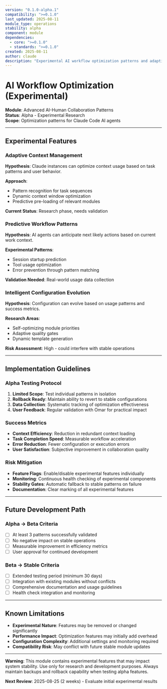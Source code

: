 ```yaml
---
version: "0.1.0-alpha.1"
compatibility: ">=0.1.0"
last_updated: 2025-08-11
module_type: operations
stability: alpha
component: module
dependencies:
  - core: ">=0.1.0"
  - standards: ">=0.1.0"
created: 2025-08-11
author: claude
description: "Experimental AI workflow optimization patterns and adaptive learning protocols"
---
```


# AI Workflow Optimization (Experimental)

**Module**: Advanced AI-Human Collaboration Patterns  
**Status**: Alpha - Experimental Research  
**Scope**: Optimization patterns for Claude Code AI agents  

---

## Experimental Features

### Adaptive Context Management

**Hypothesis**: Claude instances can optimize context usage based on task patterns and user behavior.

**Approach**:
- Pattern recognition for task sequences
- Dynamic context window optimization
- Predictive pre-loading of relevant modules

**Current Status**: Research phase, needs validation

### Predictive Workflow Patterns

**Hypothesis**: AI agents can anticipate next likely actions based on current work context.

**Experimental Patterns**:
- Session startup prediction
- Tool usage optimization
- Error prevention through pattern matching

**Validation Needed**: Real-world usage data collection

### Intelligent Configuration Evolution

**Hypothesis**: Configuration can evolve based on usage patterns and success metrics.

**Research Areas**:
- Self-optimizing module priorities
- Adaptive quality gates
- Dynamic template generation

**Risk Assessment**: High - could interfere with stable operations

---

## Implementation Guidelines

### Alpha Testing Protocol

1. **Limited Scope**: Test individual patterns in isolation
2. **Rollback Ready**: Maintain ability to revert to stable configurations
3. **Data Collection**: Systematic tracking of optimization effectiveness
4. **User Feedback**: Regular validation with Omar for practical impact

### Success Metrics

- **Context Efficiency**: Reduction in redundant context loading
- **Task Completion Speed**: Measurable workflow acceleration
- **Error Reduction**: Fewer configuration or execution errors
- **User Satisfaction**: Subjective improvement in collaboration quality

### Risk Mitigation

- **Feature Flags**: Enable/disable experimental features individually
- **Monitoring**: Continuous health checking of experimental components
- **Stability Gates**: Automatic fallback to stable patterns on failure
- **Documentation**: Clear marking of all experimental features

---

## Future Development Path

### Alpha → Beta Criteria
- [ ] At least 3 patterns successfully validated
- [ ] No negative impact on stable operations
- [ ] Measurable improvement in efficiency metrics
- [ ] User approval for continued development

### Beta → Stable Criteria
- [ ] Extended testing period (minimum 30 days)
- [ ] Integration with existing modules without conflicts
- [ ] Comprehensive documentation and usage guidelines
- [ ] Health check integration and monitoring

---

## Known Limitations

- **Experimental Nature**: Features may be removed or changed significantly
- **Performance Impact**: Optimization features may initially add overhead
- **Configuration Complexity**: Additional settings and monitoring required
- **Compatibility Risk**: May conflict with future stable module updates

---

**Warning**: This module contains experimental features that may impact system stability. Use only for research and development purposes. Always maintain backups and rollback capability when testing alpha features.

**Next Review**: 2025-08-25 (2 weeks) - Evaluate initial experimental results
